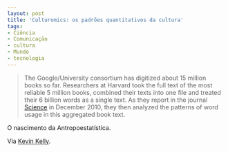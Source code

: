 ```yaml
---
layout: post
title: 'Culturomics: os padrões quantitativos da cultura'
tags:
- Ciência
- Comunicação
- cultura
- Mundo
- tecnologia
---
```


> The Google/University consortium has digitized about 15 million books so far. Researchers at Harvard took the full text of the most reliable 5 million books, combined their texts into one file and treated their 6 billion words as a single text. As they report in the journal [Science](http://www.sciencemag.org/content/early/2010/12/15/science.1199644) in December 2010, they then analyzed the patterns of word usage in this aggregated book text.

O nascimento da Antropoestatística.

Via [Kevin Kelly](http://www.kk.org/thetechnium/archives/2011/09/culturomics.php?utm_source=feedburner&utm_medium=feed&utm_campaign=Feed%3A+kklifestream+%28KK+Lifestream%29).
